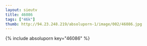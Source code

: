 ```yaml
--- 
layout: sieutv
title: 46086
tags: ["46k"]
thumb: http://94.23.248.219/absoluporn-1/image/002/46086.jpg
---
```

{% include absoluporn key="46086" %} 
